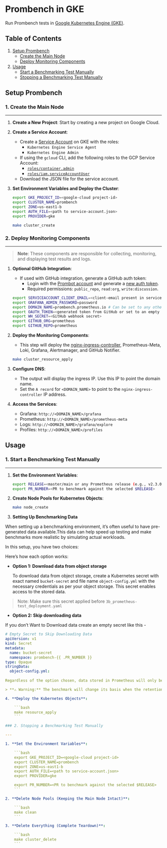 # Prombench in GKE

Run Prombench tests in [Google Kubernetes Engine (GKE)](https://cloud.google.com/kubernetes-engine).

## Table of Contents

1. [Setup Prombench](#setup-prombench)
    - [Create the Main Node](#create-the-main-node)
    - [Deploy Monitoring Components](#deploy-monitoring-components)
2. [Usage](#usage)
    - [Start a Benchmarking Test Manually](#start-a-benchmarking-test-manually)
    - [Stopping a Benchmarking Test Manually](#stopping-a-benchmarking-test-manually)

## Setup Prombench

### 1. Create the Main Node

---

1. **Create a New Project**: Start by creating a new project on Google Cloud.

2. **Create a Service Account**: 
    - Create a [Service Account](https://cloud.google.com/iam/docs/creating-managing-service-accounts) on GKE with the roles:
        - `Kubernetes Engine Service Agent`
        - `Kubernetes Engine Admin`
    - If using the `gcloud` CLI, add the following roles to the GCP Service Account:
        - [`roles/container.admin`](https://cloud.google.com/kubernetes-engine/docs/how-to/iam#kubernetes-engine-roles)
        - [`roles/iam.serviceAccountUser`](https://cloud.google.com/kubernetes-engine/docs/how-to/iam#service_account_user)
    - Download the JSON file for the service account.

3. **Set Environment Variables and Deploy the Cluster**:

    ```bash
    export GKE_PROJECT_ID=<google-cloud project-id>
    export CLUSTER_NAME=prombench
    export ZONE=us-east1-b
    export AUTH_FILE=<path to service-account.json>
    export PROVIDER=gke

    make cluster_create
    ```

### 2. Deploy Monitoring Components

---

> **Note**: These components are responsible for collecting, monitoring, and displaying test results and logs.

1. **Optional GitHub Integration**:
    - If used with GitHub integration, generate a GitHub auth token:
        - Login with the [Prombot account](https://github.com/prombot) and generate a [new auth token](https://github.com/settings/tokens).
        - Required permissions: `public_repo`, `read:org`, `write:discussion`.

    ```bash
    export SERVICEACCOUNT_CLIENT_EMAIL=<client-email present in service-account.json>
    export GRAFANA_ADMIN_PASSWORD=password
    export DOMAIN_NAME=prombench.prometheus.io # Can be set to any other custom domain or an empty string if not used with the GitHub integration.
    export OAUTH_TOKEN=<generated token from GitHub or set to an empty string " ">
    export WH_SECRET=<GitHub webhook secret>
    export GITHUB_ORG=prometheus
    export GITHUB_REPO=prometheus
    ```

2. **Deploy the Monitoring Components**:
    - This step will deploy the [nginx-ingress-controller](https://github.com/kubernetes/ingress-nginx), Prometheus-Meta, Loki, Grafana, Alertmanager, and GitHub Notifier.

    ```bash
    make cluster_resource_apply
    ```

3. **Configure DNS**:
    - The output will display the ingress IP. Use this IP to point the domain name.
    - Set the `A record` for `<DOMAIN_NAME>` to point to the `nginx-ingress-controller` IP address.

4. **Access the Services**:
    - Grafana: `http://<DOMAIN_NAME>/grafana`
    - Prometheus: `http://<DOMAIN_NAME>/prometheus-meta`
    - Logs: `http://<DOMAIN_NAME>/grafana/explore`
    - Profiles: `http://<DOMAIN_NAME>/profiles`

## Usage

### 1. Start a Benchmarking Test Manually

---

1. **Set the Environment Variables**:

    ```bash
    export RELEASE=<master/main or any Prometheus release (e.g., v2.3.0)>
    export PR_NUMBER=<PR to benchmark against the selected $RELEASE>
    ```

2. **Create Node Pools for Kubernetes Objects**:

    ```bash
    make node_create
    ```
3. **Setting Up Benchmarking Data**  

When setting up a benchmarking environment, it’s often useful to have pre-generated data available.This data can help speed up testing and make benchmarks more realistic by simulating actual workloads.

In this setup, you have two choices:

Here’s how each option works:
- **Option 1: Download data from object storage**

   To download data from object storage, create a Kubernetes secret with exact named `bucket-secret` and file name ```object-config.yml```  with the necessary credentials as per your object storage. This secret enables access to the stored data.
> Note: Make sure this secret applied before ```3b_prometheus-test_deployment.yaml```

- **Option 2: Skip downloading data**

If you don’t Want to Download data create an empty secret like this -

```yaml
# Empty Secret to Skip Downloading Data
apiVersion: v1
kind: Secret
metadata:
  name: bucket-secret
  namespace: prombench-{{ .PR_NUMBER }} 
type: Opaque
stringData:
  object-config.yml: 
 
Regardless of the option chosen, data stored in Prometheus will only be retained based on the configured retention settings (`--storage.tsdb.retention.size`). 

> **⚠️ Warning:** The benchmark will change its basis when the retention size limit is reached and older downloaded blocks are deleted. Ensure that you have sufficient retention settings configured to avoid data loss that could affect benchmarking results. 

4. **Deploy the Kubernetes Objects**:

    ```bash
    make resource_apply
    ```

### 2. Stopping a Benchmarking Test Manually

---

1. **Set the Environment Variables**:

    ```bash
    export GKE_PROJECT_ID=<google-cloud project-id>
    export CLUSTER_NAME=prombench
    export ZONE=us-east1-b
    export AUTH_FILE=<path to service-account.json>
    export PROVIDER=gke

    export PR_NUMBER=<PR to benchmark against the selected $RELEASE>
    ```

2. **Delete Node Pools (Keeping the Main Node Intact)**:

    ```bash
    make clean
    ```

3. **Delete Everything (Complete Teardown)**:

    ```bash
    make cluster_delete
    ```
